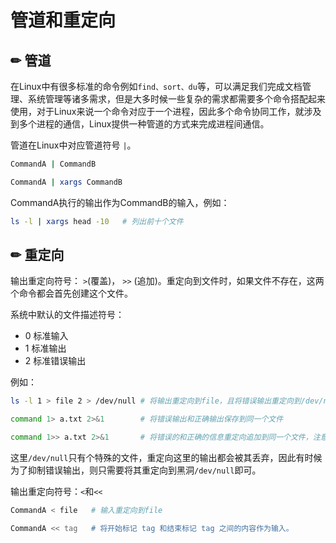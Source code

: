 # 管道和重定向

## ✏ 管道

在Linux中有很多标准的命令例如`find、sort、du`等，可以满足我们完成文档管理、系统管理等诸多需求，但是大多时候一些复杂的需求都需要多个命令搭配起来使用，对于Linux来说一个命令对应于一个进程，因此多个命令协同工作，就涉及到多个进程的通信，Linux提供一种管道的方式来完成进程间通信。

 管道在Linux中对应管道符号 `|`。

```bash
CommandA | CommandB

CommandA | xargs CommandB
```

CommandA执行的输出作为CommandB的输入，例如：

```bash
ls -l | xargs head -10   # 列出前十个文件
```

## ✏ 重定向

输出重定向符号： `>`\(覆盖\)， `>>` \(追加\)。重定向到文件时，如果文件不存在，这两个命令都会首先创建这个文件。

系统中默认的文件描述符号：

* 0 标准输入
* 1 标准输出
* 2 标准错误输出

例如：

```bash
ls -l 1 > file 2 > /dev/null # 将输出重定向到file，且将错误输出重定向到/dev/null中，1可以省略

command 1> a.txt 2>&1        # 将错误输出和正确输出保存到同一个文件

command 1>> a.txt 2>&1       # 将错误的和正确的信息重定向追加到同一个文件，注意不是2>>&1
```

这里`/dev/null`只有个特殊的文件，重定向这里的输出都会被其丢弃，因此有时候为了抑制错误输出，则只需要将其重定向到黑洞`/dev/null`即可。

输出重定向符号：`<`和`<<`

```bash
CommandA < file   # 输入重定向到file

CommandA << tag   # 将开始标记 tag 和结束标记 tag 之间的内容作为输入。
```

